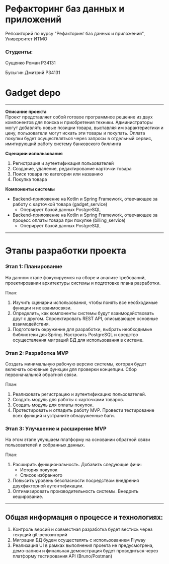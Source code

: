 # Рефакторинг баз данных и приложений
Репозиторий по курсу "Рефакторинг баз данных и приложений", Университет ИТМО

### Студенты:
Сущенко Роман P34131

Бусыгин Дмитрий P34131

# Gadget depo

---

**Описание проекта**  
Проект представляет собой готовое программное решение из двух компонентов для поиска и приобретения техники.
Администраторы могут добавлять новые позиции товара, выставляя им характеристики и цену, пользователи могут искать эти товары и покупать.
Оплата покупки будет осуществляться через запросы в отдельный сервис, имитирующий работу систему банковского биллинга

**Сценарии использования**
1. Регистрация и аутентификация пользователей
2. Создание, удаление, редактирование карточки товара
3. Поиск товара по категории или названию
4. Покупка товара

**Компоненты системы**
* Backend-приложение на Kotlin и Spring Framework, отвечающее за работу с карточкой товара (gadget_service)
  * Оперирует базой данных PostgreSQL 
* Backend-приложение на Kotlin и Spring Framework, отвечающее за процесс оплаты товара при покупке (billing_service)
  * Оперирует базой данных PostgreSQL

---

# Этапы разработки проекта

### Этап 1: Планирование

На данном этапе фокусируемся на сборе и анализе требований, проектировании архитектуры системы и подготовке плана разработки.

План:
1. Изучить сценарии использования, чтобы понять все необходимые функции и их взаимосвязи.
2. Определить, как компоненты системы будут взаимодействовать друг с другом. Спроектировать REST API, описывающее основные взаимодействия.
3. Подготовить окружение для разработки, выбрать необходимые библиотеки для Spring. Настроить PostgreSQL и средство осуществления
миграций БД для использования в системе.

### Этап 2: Разработка MVP 

Создать минимальную рабочую версию системы, которая будет включать основные функции для проверки концепции. Сбор первоначальной обратной связи.

План:
1. Реализовать регистрацию и аутентификацию пользователей.
2. Создать модуль для работы с карточками товаров.
3. Создать модуль для оплаты покупок.
4. Протестировать и отладить работу MVP. Провести тестирование всех функций и устраните обнаруженные баги.

### Этап 3: Улучшение и расширение MVP

На этом этапе улучшаем платформу на основании обратной связи пользователей и собранных данных.

План:
1. Расширить функциональность. Добавить следующие фичи:
   - История покупок
   - Список избранного
2. Повысить уровень безопасности посредством внедрения двухфакторной аутентификации.
3. Оптимизировать производительность системы. Внедрить кеширование.

------

## Общая информация о процессе и технологиях:
1. Контроль версий и совместная разработка будет вестись через текущий git-репозиторий
2. Миграции БД будем осуществлять с использованием Flyway
3. Реализация UI в рамках выполнения проекта не предусмотрена, демо-записи и финальная демонстрация будет проводиться через платформу тестирования API (Bruno/Postman)
